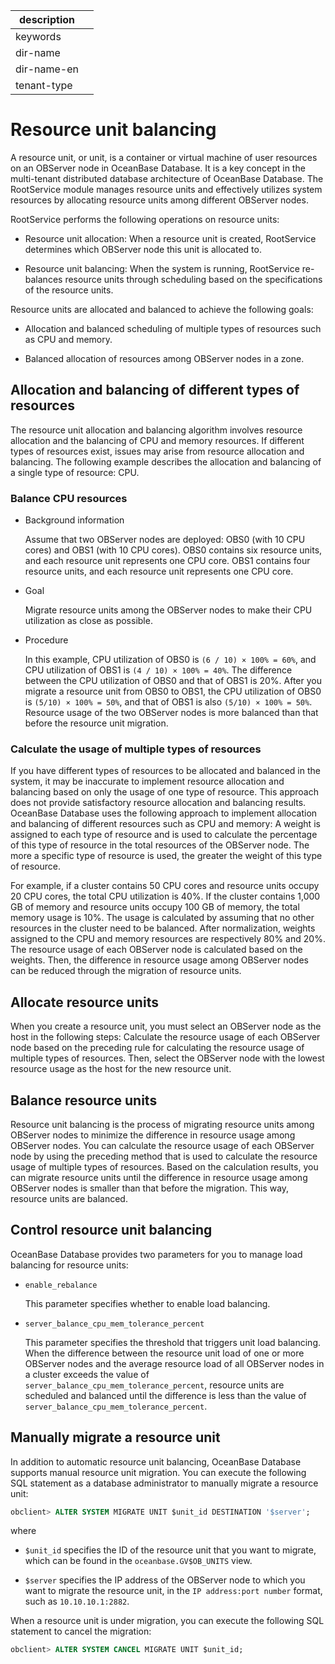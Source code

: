 |description||
|---|---|
|keywords||
|dir-name||
|dir-name-en||
|tenant-type||

# Resource unit balancing

A resource unit, or unit, is a container or virtual machine of user resources on an OBServer node in OceanBase Database. It is a key concept in the multi-tenant distributed database architecture of OceanBase Database. The RootService module manages resource units and effectively utilizes system resources by allocating resource units among different OBServer nodes.

RootService performs the following operations on resource units:

* Resource unit allocation: When a resource unit is created, RootService determines which OBServer node this unit is allocated to.

* Resource unit balancing: When the system is running, RootService re-balances resource units through scheduling based on the specifications of the resource units.

Resource units are allocated and balanced to achieve the following goals:

* Allocation and balanced scheduling of multiple types of resources such as CPU and memory.

* Balanced allocation of resources among OBServer nodes in a zone.

## Allocation and balancing of different types of resources

The resource unit allocation and balancing algorithm involves resource allocation and the balancing of CPU and memory resources. If different types of resources exist, issues may arise from resource allocation and balancing. The following example describes the allocation and balancing of a single type of resource: CPU.

### Balance CPU resources

* Background information

   Assume that two OBServer nodes are deployed: OBS0 (with 10 CPU cores) and OBS1 (with 10 CPU cores). OBS0 contains six resource units, and each resource unit represents one CPU core. OBS1 contains four resource units, and each resource unit represents one CPU core.

* Goal

   Migrate resource units among the OBServer nodes to make their CPU utilization as close as possible.

* Procedure

   In this example, CPU utilization of OBS0 is `(6 / 10) × 100% = 60%`, and CPU utilization of OBS1 is `(4 / 10) × 100% = 40%`. The difference between the CPU utilization of OBS0 and that of OBS1 is 20%. After you migrate a resource unit from OBS0 to OBS1, the CPU utilization of OBS0 is `(5/10) × 100% = 50%`, and that of OBS1 is also `(5/10) × 100% = 50%`. Resource usage of the two OBServer nodes is more balanced than that before the resource unit migration.

### Calculate the usage of multiple types of resources

If you have different types of resources to be allocated and balanced in the system, it may be inaccurate to implement resource allocation and balancing based on only the usage of one type of resource. This approach does not provide satisfactory resource allocation and balancing results. OceanBase Database uses the following approach to implement allocation and balancing of different resources such as CPU and memory: A weight is assigned to each type of resource and is used to calculate the percentage of this type of resource in the total resources of the OBServer node. The more a specific type of resource is used, the greater the weight of this type of resource.

For example, if a cluster contains 50 CPU cores and resource units occupy 20 CPU cores, the total CPU utilization is 40%. If the cluster contains 1,000 GB of memory and resource units occupy 100 GB of memory, the total memory usage is 10%. The usage is calculated by assuming that no other resources in the cluster need to be balanced. After normalization, weights assigned to the CPU and memory resources are respectively 80% and 20%. The resource usage of each OBServer node is calculated based on the weights. Then, the difference in resource usage among OBServer nodes can be reduced through the migration of resource units.

## Allocate resource units

When you create a resource unit, you must select an OBServer node as the host in the following steps: Calculate the resource usage of each OBServer node based on the preceding rule for calculating the resource usage of multiple types of resources. Then, select the OBServer node with the lowest resource usage as the host for the new resource unit.

## Balance resource units

Resource unit balancing is the process of migrating resource units among OBServer nodes to minimize the difference in resource usage among OBServer nodes. You can calculate the resource usage of each OBServer node by using the preceding method that is used to calculate the resource usage of multiple types of resources. Based on the calculation results, you can migrate resource units until the difference in resource usage among OBServer nodes is smaller than that before the migration. This way, resource units are balanced.

## Control resource unit balancing

OceanBase Database provides two parameters for you to manage load balancing for resource units:

* `enable_rebalance`

   This parameter specifies whether to enable load balancing.

* `server_balance_cpu_mem_tolerance_percent`

   This parameter specifies the threshold that triggers unit load balancing. When the difference between the resource unit load of one or more OBServer nodes and the average resource load of all OBServer nodes in a cluster exceeds the value of `server_balance_cpu_mem_tolerance_percent`, resource units are scheduled and balanced until the difference is less than the value of `server_balance_cpu_mem_tolerance_percent`.

## Manually migrate a resource unit

In addition to automatic resource unit balancing, OceanBase Database supports manual resource unit migration. You can execute the following SQL statement as a database administrator to manually migrate a resource unit:

```sql
obclient> ALTER SYSTEM MIGRATE UNIT $unit_id DESTINATION '$server';
```

where

* `$unit_id` specifies the ID of the resource unit that you want to migrate, which can be found in the `oceanbase.GV$OB_UNITS` view.

* `$server` specifies the IP address of the OBServer node to which you want to migrate the resource unit, in the `IP address:port number` format, such as `10.10.10.1:2882`.

When a resource unit is under migration, you can execute the following SQL statement to cancel the migration:

```sql
obclient> ALTER SYSTEM CANCEL MIGRATE UNIT $unit_id;
```
